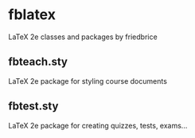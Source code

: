 # fblatex

LaTeX 2e classes and packages by friedbrice

## fbteach.sty

LaTeX 2e package for styling course documents

## fbtest.sty

LaTeX 2e package for creating quizzes, tests, exams...
